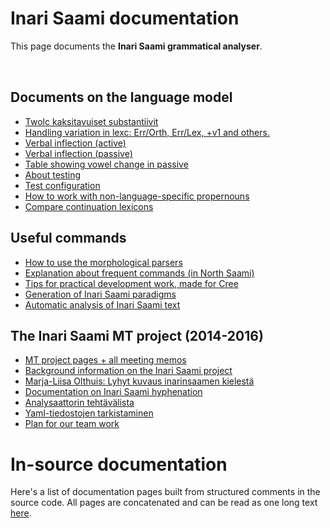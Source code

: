 Inari Saami documentation
===================


This page documents the **Inari Saami grammatical analyser**. 

<img src="https://img.shields.io/badge/M-Production-brightgreen.svg" height="15"/> 
<img src="https://img.shields.io/badge/Lic-GPLv3-blue.svg" height="15"/>
<img src="https://img.shields.io/github/issues/giellalt/lang-smn" height="15"/>
<img src="https://github.com/giellalt/lang-smn/workflows/Speller%20CI+CD/badge.svg" height="15"/>



Documents on the language model
--------------------

-   [Twolc kaksitavuiset
    substantiivit](TwolcKaksitavuisetSubstantiivit.html)
-   [Handling variation in lexc: Err/Orth, Err/Lex, +v1 and
    others.](/lang/common/Variation_in_lexc.html)
-   [Verbal inflection (active)](VerbalInflection.html)
-   [Verbal inflection (passive)](PassiveVerbs.html)
-   [Table showing vowel change in passive](PassiveVowelChange.html)
-   [About testing](Testing.html)
-   [Test configuration](TestConfiguration.html)
-   [How to work with non-language-specific
    propernouns](smi-propernouns-stems.html)
-   [Compare continuation lexicons](generatewordforms.html)

Useful commands
---------------

-   [How to use the morphological
    parsers](/tools/docu-sme-manual.html)
-   [Explanation about frequent commands (in North
    Saami)](/tools/unix_korpus_kursa.html)
-   [Tips for practical development work, made for
    Cree](/lang-crk/developingwork.html)
-   [Generation of Inari Saami
	  paradigms](http://giellatekno.uit.no/cgi/p-smn.eng.html) 
- [Automatic analysis of Inari Saami text](http://giellatekno.uit.no/cgi/d-smn.eng.html)


The Inari Saami MT project (2014-2016)
--------------------------------------


-   [MT project pages + all meeting
    memos](/mt/smesmn/NorthSaamiInariSaamiMachineTranslation.html)
-   [Background information on the Inari Saami
    project](docu-smn-background.html)
-   [Marja-Liisa Olthuis: Lyhyt kuvaus inarinsaamen kielestä](LyhytKuvausInarinsaamesta.pdf)
-   [Documentation on Inari Saami hyphenation](docu-hyphenation.txt)
-   [Analysaattorin tehtävälista](AnalysaattorinTehtavalista.html)
-   [Yaml-tiedostojen tarkistaminen](TarkistaaYaml-tiedostot.html)
-   [Plan for our team work](TeamWorkPlan.html)


# In-source documentation

Here's a list of documentation pages built from structured comments in the source code. All pages are concatenated and can be read as one long text [here](smn.md).

